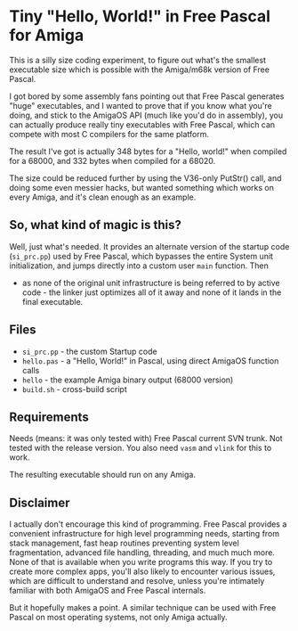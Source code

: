 # Tiny "Hello, World!" in Free Pascal for Amiga

This is a silly size coding experiment, to figure out what's the smallest
executable size which is possible with the Amiga/m68k version of Free Pascal.

I got bored by some assembly fans pointing out that Free Pascal generates
"huge" executables, and I wanted to prove that if you know what you're doing,
and stick to the AmigaOS API (much like you'd do in assembly), you can actually
produce really tiny executables with Free Pascal, which can compete with most
C compilers for the same platform.

The result I've got is actually 348 bytes for a "Hello, world!" when compiled
for a 68000, and 332 bytes when compiled for a 68020.

The size could be reduced further by using the V36-only PutStr() call, and
doing some even messier hacks, but wanted something which works on every Amiga,
and it's clean enough as an example.

## So, what kind of magic is this?

Well, just what's needed. It provides an alternate version of the startup code
(`si_prc.pp`) used by Free Pascal, which bypasses the entire System unit
initialization, and jumps directly into a custom user `main` function. Then
- as none of the original unit infrastructure is being referred to by active
code - the linker just optimizes all of it away and none of it lands in the
final executable.

## Files

* `si_prc.pp` - the custom Startup code
* `hello.pas` - a "Hello, World!" in Pascal, using direct AmigaOS function calls
* `hello`     - the example Amiga binary output (68000 version)
* `build.sh`  - cross-build script

## Requirements

Needs (means: it was only tested with)  Free Pascal current SVN trunk. Not tested
with the release version. You also need `vasm` and `vlink` for this to work.

The resulting executable should run on any Amiga.

## Disclaimer

I actually don't encourage this kind of programming. Free Pascal provides a
convenient infrastructure for high level programming needs, starting from stack
management, fast heap routines preventing system level fragmentation, advanced
file handling, threading, and much much more. None of that is available when you
write programs this way. If you try to create more complex apps, you'll also likely
to encounter various issues, which are difficult to understand and resolve, unless
you're intimately familiar with both AmigaOS and Free Pascal internals.

But it hopefully makes a point. A similar technique can be used with Free Pascal on
most operating systems, not only Amiga actually.
